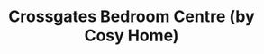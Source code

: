 ---
title: "Crossgates Bedroom Centre (by Cosy Home)"
url: /leeds/crossgates-bedroom-centre-by-cosy-home/
shop: bed
---